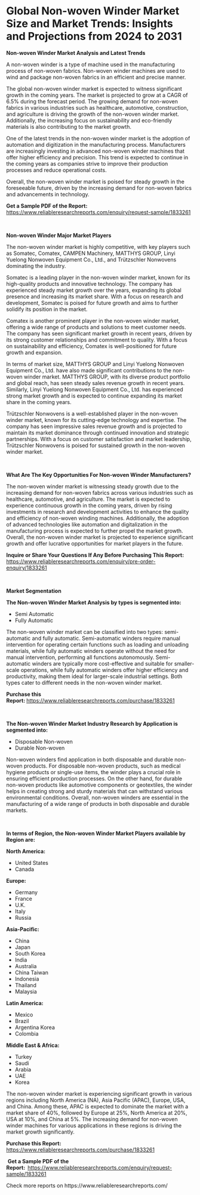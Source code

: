 <p><h1>Global Non-woven Winder Market Size and Market Trends: Insights and Projections from 2024 to 2031</h1></p><p><strong>Non-woven Winder Market Analysis and Latest Trends</strong></p>
<p><p>A non-woven winder is a type of machine used in the manufacturing process of non-woven fabrics. Non-woven winder machines are used to wind and package non-woven fabrics in an efficient and precise manner.</p><p>The global non-woven winder market is expected to witness significant growth in the coming years. The market is projected to grow at a CAGR of 6.5% during the forecast period. The growing demand for non-woven fabrics in various industries such as healthcare, automotive, construction, and agriculture is driving the growth of the non-woven winder market. Additionally, the increasing focus on sustainability and eco-friendly materials is also contributing to the market growth.</p><p>One of the latest trends in the non-woven winder market is the adoption of automation and digitization in the manufacturing process. Manufacturers are increasingly investing in advanced non-woven winder machines that offer higher efficiency and precision. This trend is expected to continue in the coming years as companies strive to improve their production processes and reduce operational costs.</p><p>Overall, the non-woven winder market is poised for steady growth in the foreseeable future, driven by the increasing demand for non-woven fabrics and advancements in technology.</p></p>
<p><strong>Get a Sample PDF of the Report:&nbsp;</strong> <a href="https://www.reliableresearchreports.com/enquiry/request-sample/1833261">https://www.reliableresearchreports.com/enquiry/request-sample/1833261</a></p>
<p>&nbsp;</p>
<p><strong>Non-woven Winder Major Market Players</strong></p>
<p><p>The non-woven winder market is highly competitive, with key players such as Somatec, Comatex, CAMPEN Machinery, MATTHYS GROUP, Linyi Yuelong Nonwoven Equipment Co., Ltd., and Trützschler Nonwovens dominating the industry.</p><p>Somatec is a leading player in the non-woven winder market, known for its high-quality products and innovative technology. The company has experienced steady market growth over the years, expanding its global presence and increasing its market share. With a focus on research and development, Somatec is poised for future growth and aims to further solidify its position in the market.</p><p>Comatex is another prominent player in the non-woven winder market, offering a wide range of products and solutions to meet customer needs. The company has seen significant market growth in recent years, driven by its strong customer relationships and commitment to quality. With a focus on sustainability and efficiency, Comatex is well-positioned for future growth and expansion.</p><p>In terms of market size, MATTHYS GROUP and Linyi Yuelong Nonwoven Equipment Co., Ltd. have also made significant contributions to the non-woven winder market. MATTHYS GROUP, with its diverse product portfolio and global reach, has seen steady sales revenue growth in recent years. Similarly, Linyi Yuelong Nonwoven Equipment Co., Ltd. has experienced strong market growth and is expected to continue expanding its market share in the coming years.</p><p>Trützschler Nonwovens is a well-established player in the non-woven winder market, known for its cutting-edge technology and expertise. The company has seen impressive sales revenue growth and is projected to maintain its market dominance through continued innovation and strategic partnerships. With a focus on customer satisfaction and market leadership, Trützschler Nonwovens is poised for sustained growth in the non-woven winder market.</p></p>
<p>&nbsp;</p>
<p><strong>What Are The Key Opportunities For Non-woven Winder Manufacturers?</strong></p>
<p><p>The non-woven winder market is witnessing steady growth due to the increasing demand for non-woven fabrics across various industries such as healthcare, automotive, and agriculture. The market is expected to experience continuous growth in the coming years, driven by rising investments in research and development activities to enhance the quality and efficiency of non-woven winding machines. Additionally, the adoption of advanced technologies like automation and digitalization in the manufacturing process is expected to further propel the market growth. Overall, the non-woven winder market is projected to experience significant growth and offer lucrative opportunities for market players in the future.</p></p>
<p><strong>Inquire or Share Your Questions If Any Before Purchasing This Report:</strong> <a href="https://www.reliableresearchreports.com/enquiry/pre-order-enquiry/1833261">https://www.reliableresearchreports.com/enquiry/pre-order-enquiry/1833261</a></p>
<p>&nbsp;</p>
<p><strong>Market Segmentation</strong></p>
<p><strong>The Non-woven Winder Market Analysis by types is segmented into:</strong></p>
<p><ul><li>Semi Automatic</li><li>Fully Automatic</li></ul></p>
<p><p>The non-woven winder market can be classified into two types: semi-automatic and fully automatic. Semi-automatic winders require manual intervention for operating certain functions such as loading and unloading materials, while fully automatic winders operate without the need for manual intervention, performing all functions autonomously. Semi-automatic winders are typically more cost-effective and suitable for smaller-scale operations, while fully automatic winders offer higher efficiency and productivity, making them ideal for larger-scale industrial settings. Both types cater to different needs in the non-woven winder market.</p></p>
<p><strong>Purchase this Report:&nbsp;</strong><a href="https://www.reliableresearchreports.com/purchase/1833261">https://www.reliableresearchreports.com/purchase/1833261</a></p>
<p>&nbsp;</p>
<p><strong>The Non-woven Winder Market Industry Research by Application is segmented into:</strong></p>
<p><ul><li>Disposable Non-woven</li><li>Durable Non-woven</li></ul></p>
<p><p>Non-woven winders find application in both disposable and durable non-woven products. For disposable non-woven products, such as medical hygiene products or single-use items, the winder plays a crucial role in ensuring efficient production processes. On the other hand, for durable non-woven products like automotive components or geotextiles, the winder helps in creating strong and sturdy materials that can withstand various environmental conditions. Overall, non-woven winders are essential in the manufacturing of a wide range of products in both disposable and durable markets.</p></p>
<p>&nbsp;</p>
<p><strong>In terms of Region, the Non-woven Winder Market Players available by Region are:</strong></p>
<p>
    <p> <strong> North America: </strong>
        <ul>
            <li>United States</li>
            <li>Canada</li>
        </ul>
        </p> 
    <p> <strong> Europe: </strong>
        <ul>
            <li>Germany</li>
            <li>France</li>
            <li>U.K.</li>
            <li>Italy</li>
            <li>Russia</li>
        </ul>
        </p> 
    <p> <strong> Asia-Pacific: </strong>
        <ul>
            <li>China</li>
            <li>Japan</li>
            <li>South Korea</li>
            <li>India</li>
            <li>Australia</li>
            <li>China Taiwan</li>
            <li>Indonesia</li>
            <li>Thailand</li>
            <li>Malaysia</li>
        </ul>
        </p> 
    <p> <strong> Latin America: </strong>
        <ul>
            <li>Mexico</li>
            <li>Brazil</li>
            <li>Argentina Korea</li>
            <li>Colombia</li>
        </ul>
        </p> 
    <p> <strong> Middle East & Africa: </strong>
        <ul>
            <li>Turkey</li>
            <li>Saudi</li>
            <li>Arabia</li>
            <li>UAE</li>
            <li>Korea</li>
        </ul>
    </p>
    </p>
<p><p>The non-woven winder market is experiencing significant growth in various regions including North America (NA), Asia Pacific (APAC), Europe, USA, and China. Among these, APAC is expected to dominate the market with a market share of 40%, followed by Europe at 25%, North America at 20%, USA at 10%, and China at 5%. The increasing demand for non-woven winder machines for various applications in these regions is driving the market growth significantly.</p></p>
<p><strong>Purchase this Report: </strong><a href="https://www.reliableresearchreports.com/purchase/1833261">https://www.reliableresearchreports.com/purchase/1833261</a></p>
<p>&nbsp;<strong>Get a Sample PDF of the Report:&nbsp;&nbsp;</strong><a href="https://www.reliableresearchreports.com/enquiry/request-sample/1833261">https://www.reliableresearchreports.com/enquiry/request-sample/1833261</a></p>
<p><strong></strong></p>
<p>Check more reports on https://www.reliableresearchreports.com/</p>